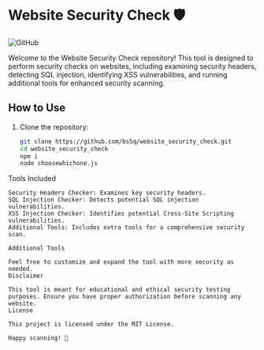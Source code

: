 # Website Security Check 🛡️

![GitHub](https://img.shields.io/github/bs5q/website_security_check)

Welcome to the Website Security Check repository! This tool is designed to perform security checks on websites, including examining security headers, detecting SQL injection, identifying XSS vulnerabilities, and running additional tools for enhanced security scanning.

## How to Use

1. Clone the repository:
   ```bash
   git clone https://github.com/bs5q/website_security_check.git
   cd website_security_check
   npm i
   node choosewhichone.js

Tools Included

    Security Headers Checker: Examines key security headers.
    SQL Injection Checker: Detects potential SQL injection vulnerabilities.
    XSS Injection Checker: Identifies potential Cross-Site Scripting vulnerabilities.
    Additional Tools: Includes extra tools for a comprehensive security scan.
```
Additional Tools

Feel free to customize and expand the tool with more security as needed.
Disclaimer

This tool is meant for educational and ethical security testing purposes. Ensure you have proper authorization before scanning any website.
License

This project is licensed under the MIT License.

Happy scanning! 🚀
```
